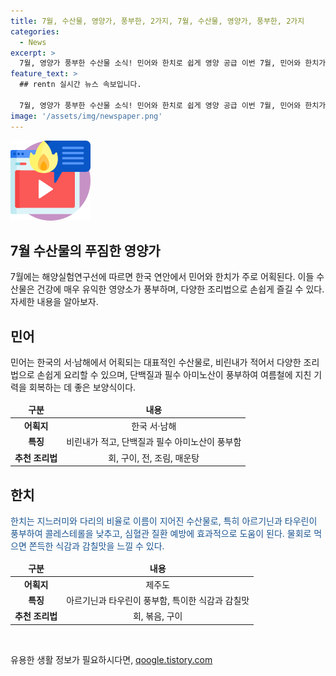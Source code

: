 ```yaml
---
title: 7월, 수산물, 영양가, 풍부한, 2가지, 7월, 수산물, 영양가, 풍부한, 2가지
categories:
  - News
excerpt: >
  7월, 영양가 풍부한 수산물 소식! 민어와 한치로 쉽게 영양 공급 이번 7월, 민어와 한치가 주목받고 있는데, 민어는 비린내가 적고 단백질과 필수아미노산이 풍부해 여름철 지친 기력을 회복하는데 좋고, 한치는 아르기닌과 타우린이 풍부해 콜레스테롤을 낮추고 다양한 성인병 예방에 도움이 된다. 민어는 회, 구이, 전, 조림, 매운탕 등으로, 한치는 회, 매콤한 양념볶음, 버터구이, 물회로 다양한 요리로 즐길 수 있다. 둘 다 영양가 풍부하니 건강에 좋은 식재료로 추천된다.
feature_text: >
  ## rentn 실시간 뉴스 속보입니다.

  7월, 영양가 풍부한 수산물 소식! 민어와 한치로 쉽게 영양 공급 이번 7월, 민어와 한치가 주목받고 있는데, 민어는 비린내가 적고 단백질과 필수아미노산이 풍부해 여름철 지친 기력을 회복하는데 좋고, 한치는 아르기닌과 타우린이 풍부해 콜레스테롤을 낮추고 다양한 성인병 예방에 도움이 된다. 민어는 회, 구이, 전, 조림, 매운탕 등으로, 한치는 회, 매콤한 양념볶음, 버터구이, 물회로 다양한 요리로 즐길 수 있다. 둘 다 영양가 풍부하니 건강에 좋은 식재료로 추천된다.
image: '/assets/img/newspaper.png'
---
```


<p><img src="/assets/img/news.png" alt="rentncar 속보" /></p>

<h2 data-ke-size="size26">7월 수산물의 푸짐한 영양가</h2>

<p data-ke-size="size16">7월에는 해양실험연구선에 따르면 한국 연안에서 민어와 한치가 주로 어획된다. 이들 수산물은 건강에 매우 유익한 영양소가 풍부하며, 다양한 조리법으로 손쉽게 즐길 수 있다. 자세한 내용을 알아보자.</p>

<h2 data-ke-size="size24">민어</h2>

<p data-ke-size="size16">민어는 한국의 서·남해에서 어획되는 대표적인 수산물로, 비린내가 적어서 다양한 조리법으로 손쉽게 요리할 수 있으며, 단백질과 필수 아미노산이 풍부하여 여름철에 지친 기력을 회복하는 데 좋은 보양식이다.</p>

<table>
<thead>
<tr>
<td style="text-align: center; height: 17px;"><b>구분</b></td>
<td style="text-align: center; height: 17px;"><b>내용</b></td>
</tr>
</thead>
<tbody>
<tr>
<td style="text-align: center; height: 17px;"><b>어획지</b></td>
<td style="text-align: center; height: 17px;">한국 서·남해</td>
</tr>
<tr>
<td style="text-align: center; height: 17px;"><b>특징</b></td>
<td style="text-align: center; height: 17px;">비린내가 적고, 단백질과 필수 아미노산이 풍부함</td>
</tr>
<tr>
<td style="text-align: center; height: 17px;"><b>추천 조리법</b></td>
<td style="text-align: center; height: 17px;">회, 구이, 전, 조림, 매운탕</td>
</tr>
</tbody>
</table>

<h2 data-ke-size="size24">한치</h2>

<p data-ke-size="size16"><span style="color: #1a5490;">한치는 지느러미와 다리의 비율로 이름이 지어진 수산물로, 특히 아르기닌과 타우린이 풍부하여 콜레스테롤을 낮추고, 심혈관 질환 예방에 효과적으로 도움이 된다. 물회로 먹으면 쫀득한 식감과 감칠맛을 느낄 수 있다.</span></p>

<table>
<thead>
<tr>
<td style="text-align: center; height: 17px;"><b>구분</b></td>
<td style="text-align: center; height: 17px;"><b>내용</b></td>
</tr>
</thead>
<tbody>
<tr>
<td style="text-align: center; height: 17px;"><b>어획지</b></td>
<td style="text-align: center; height: 17px;">제주도</td>
</tr>
<tr>
<td style="text-align: center; height: 17px;"><b>특징</b></td>
<td style="text-align: center; height: 17px;">아르기닌과 타우린이 풍부함, 특이한 식감과 감칠맛</td>
</tr>
<tr>
<td style="text-align: center; height: 17px;"><b>추천 조리법</b></td>
<td style="text-align: center; height: 17px;">회, 볶음, 구이</td>
</tr>
</tbody>
</table>

<p data-ke-size="size16">&nbsp;</p>
유용한 생활 정보가 필요하시다면, <a href="https://qoogle.tistory.com" rel="dofollow">qoogle.tistory.com</a>


